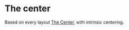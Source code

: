 # The center

Based on every layout [The Center](https://every-layout.dev/layouts/center/), with intrinsic centering.
